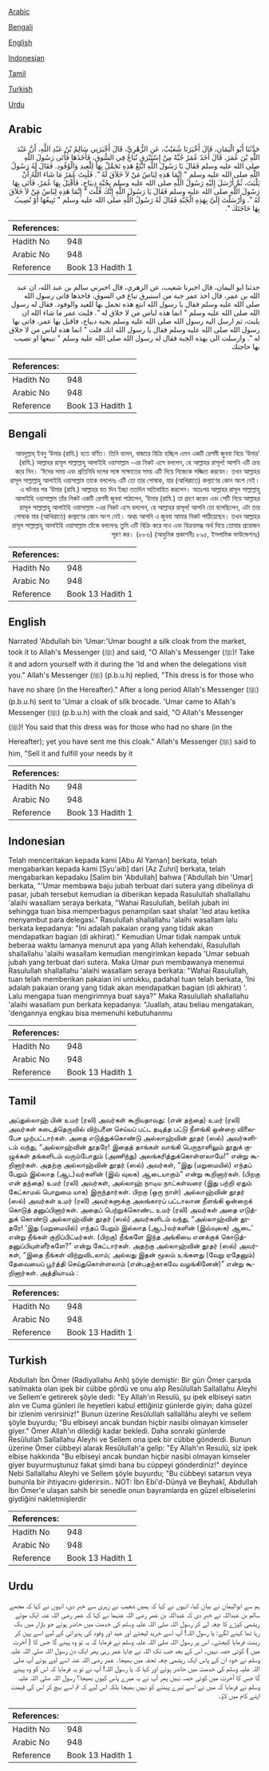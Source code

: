 [Arabic](#arabic)

[Bengali](#bengali)

[English](#english)

[Indonesian](#indonesian)

[Tamil](#tamil)

[Turkish](#turkish)

[Urdu](#urdu)

## Arabic


<div dir="rtl" lang="ar" style={{fontSize:'larger',backgroundColor:'#f8f9fa',padding:20}}>
حَدَّثَنَا أَبُو الْيَمَانِ، قَالَ أَخْبَرَنَا شُعَيْبٌ، عَنِ الزُّهْرِيِّ، قَالَ أَخْبَرَنِي سَالِمُ بْنُ عَبْدِ اللَّهِ، أَنَّ عَبْدَ اللَّهِ بْنَ عُمَرَ، قَالَ أَخَذَ عُمَرُ جُبَّةً مِنْ إِسْتَبْرَقٍ تُبَاعُ فِي السُّوقِ، فَأَخَذَهَا فَأَتَى رَسُولَ اللَّهِ صلى الله عليه وسلم فَقَالَ يَا رَسُولَ اللَّهِ ابْتَعْ هَذِهِ تَجَمَّلْ بِهَا لِلْعِيدِ وَالْوُفُودِ‏.‏ فَقَالَ لَهُ رَسُولُ اللَّهِ صلى الله عليه وسلم ‏"‏ إِنَّمَا هَذِهِ لِبَاسُ مَنْ لاَ خَلاَقَ لَهُ ‏"‏‏.‏ فَلَبِثَ عُمَرُ مَا شَاءَ اللَّهُ أَنْ يَلْبَثَ، ثُمَّ أَرْسَلَ إِلَيْهِ رَسُولُ اللَّهِ صلى الله عليه وسلم بِجُبَّةِ دِيبَاجٍ، فَأَقْبَلَ بِهَا عُمَرُ، فَأَتَى بِهَا رَسُولَ اللَّهِ صلى الله عليه وسلم فَقَالَ يَا رَسُولَ اللَّهِ إِنَّكَ قُلْتَ ‏"‏ إِنَّمَا هَذِهِ لِبَاسُ مَنْ لاَ خَلاَقَ لَهُ ‏"‏‏.‏ وَأَرْسَلْتَ إِلَىَّ بِهَذِهِ الْجُبَّةِ فَقَالَ لَهُ رَسُولُ اللَّهِ صلى الله عليه وسلم ‏"‏ تَبِيعُهَا أَوْ تُصِيبُ بِهَا حَاجَتَكَ ‏"‏‏.‏
</div>
<div style={{backgroundColor:'#f8f9fa',padding:20, marginBottom: 10}}><table> <thead> <tr> <th>References:</th> <th></th> </tr> </thead> <tbody><tr><td>Hadith No</td><td>948</td></tr><tr><td>Arabic No</td><td>948</td></tr><tr><td>Reference</td><td>Book 13 Hadith 1</td></tr></tbody></table></div>


<div dir="rtl" lang="ar" style={{fontSize:'larger',backgroundColor:'#f8f9fa',padding:20}}>
حدثنا ابو اليمان، قال اخبرنا شعيب، عن الزهري، قال اخبرني سالم بن عبد الله، ان عبد الله بن عمر، قال اخذ عمر جبة من استبرق تباع في السوق، فاخذها فاتى رسول الله صلى الله عليه وسلم فقال يا رسول الله ابتع هذه تجمل بها للعيد والوفود. فقال له رسول الله صلى الله عليه وسلم " انما هذه لباس من لا خلاق له ". فلبث عمر ما شاء الله ان يلبث، ثم ارسل اليه رسول الله صلى الله عليه وسلم بجبة ديباج، فاقبل بها عمر، فاتى بها رسول الله صلى الله عليه وسلم فقال يا رسول الله انك قلت " انما هذه لباس من لا خلاق له ". وارسلت الى بهذه الجبة فقال له رسول الله صلى الله عليه وسلم " تبيعها او تصيب بها حاجتك
</div>
<div style={{backgroundColor:'#f8f9fa',padding:20, marginBottom: 10}}><table> <thead> <tr> <th>References:</th> <th></th> </tr> </thead> <tbody><tr><td>Hadith No</td><td>948</td></tr><tr><td>Arabic No</td><td>948</td></tr><tr><td>Reference</td><td>Book 13 Hadith 1</td></tr></tbody></table></div>

## Bengali


<div dir="rtl" lang="bn" style={{fontSize:'larger',backgroundColor:'#f8f9fa',padding:20}}>
‘আবদুল্লাহ্ ইবনু ‘উমার (রাযি.) হতে বর্ণিত। তিনি বলেন, বাজারে বিক্রি হচ্ছিল এমন একটি রেশমী জুববা নিয়ে ‘উমার (রাযি.) আল্লাহর রাসূল সাল্লাল্লাহু আলাইহি ওয়াসাল্লাম -এর নিকট এসে বললেন, হে আল্লাহর রাসূল! আপনি এটি ক্রয় করে নিন। ‘ঈদের সময় এবং প্রতিনিধি দলের সঙ্গে সাক্ষাতের সময় এটি দিয়ে নিজেকে সজ্জিত করবেন। তখন আল্লাহর রাসূল সাল্লাল্লাহু আলাইহি ওয়াসাল্লাম তাকে বললেনঃ এটি তো তার পোষাক, যার (আখিরাতে) কল্যাণের কোন অংশ নেই। এ ঘটনার পর ‘উমার (রাযি.) আল্লাহর যত দিন ইচ্ছা ততদিন অতিবাহিত করলেন। অতঃপর আল্লাহর রাসূল সাল্লাল্লাহু আলাইহি ওয়াসাল্লাম তাঁর নিকট একটি রেশমী জুববা পাঠালেন, ‘উমার (রাযি.) তা গ্রহণ করেন এবং সেটি নিয়ে আল্লাহর রাসূল সাল্লাল্লাহু আলাইহি ওয়াসাল্লাম -এর নিকট এসে বললেন, হে আল্লাহর রাসূল! আপনি তো বলেছিলেন, এটা তার পোষাক যার (আখিরাতে) কল্যাণের কোন অংশ নেই। অথচ আপনি এ জুববা আমার নিকট পাঠিয়েছেন। তখন আল্লাহর রাসূল সাল্লাল্লাহু আলাইহি ওয়াসাল্লাম তাঁকে বললেনঃ তুমি এটি বিক্রি করে দাও এবং বিক্রয়লব্ধ অর্থ দিয়ে তোমার প্রয়োজন পূরণ কর। (৮৮৬) (আধুনিক প্রকাশনীঃ ৮৯৫, ইসলামিক ফাউন্ডেশনঃ)
</div>
<div style={{backgroundColor:'#f8f9fa',padding:20, marginBottom: 10}}><table> <thead> <tr> <th>References:</th> <th></th> </tr> </thead> <tbody><tr><td>Hadith No</td><td>948</td></tr><tr><td>Arabic No</td><td>948</td></tr><tr><td>Reference</td><td>Book 13 Hadith 1</td></tr></tbody></table></div>

## English


<div dir="ltr" lang="en" style={{fontSize:'larger',backgroundColor:'#f8f9fa',padding:20}}>
Narrated 'Abdullah bin 'Umar:'Umar bought a silk cloak from the market, took it to Allah's Messenger (ﷺ) and said, "O Allah's Messenger (ﷺ)! Take it and adorn yourself with it during the 'Id and when the delegations visit you." Allah's Messenger (ﷺ) (p.b.u.h) replied, "This dress is for those who have no share (in the Hereafter)." After a long period Allah's Messenger (ﷺ) (p.b.u.h) sent to 'Umar a cloak of silk brocade. 'Umar came to Allah's Messenger (ﷺ) (p.b.u.h) with the cloak and said, "O Allah's Messenger (ﷺ)! You said that this dress was for those who had no share (in the Hereafter); yet you have sent me this cloak." Allah's Messenger (ﷺ) said to him, "Sell it and fulfill your needs by it
</div>
<div style={{backgroundColor:'#f8f9fa',padding:20, marginBottom: 10}}><table> <thead> <tr> <th>References:</th> <th></th> </tr> </thead> <tbody><tr><td>Hadith No</td><td>948</td></tr><tr><td>Arabic No</td><td>948</td></tr><tr><td>Reference</td><td>Book 13 Hadith 1</td></tr></tbody></table></div>

## Indonesian


<div dir="ltr" lang="id" style={{fontSize:'larger',backgroundColor:'#f8f9fa',padding:20}}>
Telah menceritakan kepada kami [Abu Al Yaman] berkata, telah mengabarkan kepada kami [Syu'aib] dari [Az Zuhri] berkata, telah mengabarkan kepadaku [Salim bin 'Abdullah] bahwa ['Abdullah bin 'Umar] berkata, "'Umar membawa baju jubah terbuat dari sutera yang dibelinya di pasar, jubah tersebut kemudian ia diberikan kepada Rasulullah shallallahu 'alaihi wasallam seraya berkata, "Wahai Rasulullah, belilah jubah ini sehingga tuan bisa memperbagus penampilan saat shalat 'Ied atau ketika menyambut para delegasi." Rasulullah shallallahu 'alaihi wasallam lalu berkata kepadanya: "Ini adalah pakaian orang yang tidak akan mendapatkan bagian (di akhirat)." Kemudian Umar tidak nampak untuk beberaa waktu lamanya menurut apa yang Allah kehendaki, Rasulullah shallallahu 'alaihi wasallam kemudian mengirimkan kepada 'Umar sebuah jubah yang terbuat dari sutera. Maka Umar pun membawanya menemui Rasulullah shallallahu 'alaihi wasallam seraya berkata: "Wahai Rasulullah, tuan telah memberikan pakaian ini untukku, padahal tuan telah berkata, 'Ini adalah pakaian orang yang tidak akan mendapatkan bagian (di akhirat) '. Lalu mengapa tuan mengirimnya buat saya?" Maka Rasulullah shallallahu 'alaihi wasallam pun berkata kepadanya: "Juallah, atau beliau mengatakan, 'dengannya engkau bisa memenuhi kebutuhanmu
</div>
<div style={{backgroundColor:'#f8f9fa',padding:20, marginBottom: 10}}><table> <thead> <tr> <th>References:</th> <th></th> </tr> </thead> <tbody><tr><td>Hadith No</td><td>948</td></tr><tr><td>Arabic No</td><td>948</td></tr><tr><td>Reference</td><td>Book 13 Hadith 1</td></tr></tbody></table></div>

## Tamil


<div dir="ltr" lang="ta" style={{fontSize:'larger',backgroundColor:'#f8f9fa',padding:20}}>
அப்துல்லாஹ் பின் உமர் (ரலி) அவர்கள் கூறியதாவது: (என் தந்தை) உமர் (ரலி) அவர்கள் கடைத்தெருவில் விற்பனை செய்யப் பட்ட தடித்த பட்டு நீளங்கி ஒன்றை விலைபேச முற்பட்டார்கள். அதை எடுத்துக்கொண்டு அல்லாஹ்வின் தூதர் (ஸல்) அவர்களிடம் வந்து, “அல்லாஹ்வின் தூதரே! இதைத் தாங்கள் வாங்கி பெருநாளிலும் தூதுக் குழுக்கள் தங்களிடம் வரும்போதும் (அணிந்து) அலங்கரித்துக்கொள்ளலாமே!” என்று கூறினார்கள். அதற்கு அல்லாஹ்வின் தூதர் (ஸல்) அவர்கள், “இது (மறுமையில்) எந்தப் பேறும் இல்லாத (ஆட)வர்களின் (இவ் வுலக) ஆடையாகும்” என்று கூறினார்கள். (பிறகு என் தந்தை) உமர் (ரலி) அவர்கள், அல்லாஹ் நாடிய நாட்கள்வரை (இது பற்றி ஏதும் கேட்காமல் பொறுமை யாக) இருந்தார்கள். பிறகு (ஒரு நாள்) அல்லாஹ்வின் தூதர் (ஸல்) அவர்கள் உமர் (ரலி) அவர்களுக்கு அலங்காரப் பட்டாலான நீளங்கி ஒன்றைக் கொடுத் தனுப்பினார்கள். அதைப் பெற்றுக்கொண்ட உமர் (ரலி) அவர்கள் அதை எடுத்துக் கொண்டு அல்லாஹ்வின் தூதர் (ஸல்) அவர்களிடம் வந்து, “அல்லாஹ்வின் தூதரே! ‘இது (மறுமையில்) எந்தப் பேறும் இல்லாத (ஆட)வர்களின் (இவ்வுலக) ஆடை’ என்று நீங்கள் குறிப்பிட்டீர்கள். (பிறகு) நீங்களே இந்த அங்கியை எனக்குக் கொடுத்தனுப்பியுள்ளீர்களே?” என்று கேட்டார்கள். அதற்கு அல்லாஹ்வின் தூதர் (ஸல்) அவர்கள், “இதை நீங்கள் விற்றுவிடலாம்; அல்லது இதன் மூலம் உங்களது (வேறு ஏதேனும்) தேவையைப் பூர்த்தி செய்துகொள்ளலாம் (என்பதற்காகவே வழங்கினேன்)” என்று கூறினார்கள். அத்தியாயம் :
</div>
<div style={{backgroundColor:'#f8f9fa',padding:20, marginBottom: 10}}><table> <thead> <tr> <th>References:</th> <th></th> </tr> </thead> <tbody><tr><td>Hadith No</td><td>948</td></tr><tr><td>Arabic No</td><td>948</td></tr><tr><td>Reference</td><td>Book 13 Hadith 1</td></tr></tbody></table></div>

## Turkish


<div dir="ltr" lang="tr" style={{fontSize:'larger',backgroundColor:'#f8f9fa',padding:20}}>
Abdullah İbn Ömer (Radiyallahu Anh) şöyle demiştir: Bir gün Ömer çarşıda satılmakta olan ipek bir cübbe gördü ve onu alıp Resûlullah Sallallahu Aleyhi ve Sellem'e getirerek şöyle dedi: "Ey Allah'ın Resulü, şu ipek elbiseyi satın alın ve Cuma günleri ile heyetleri kabul ettiğiniz günlerde giyin; daha güzel bir izlenim verirsiniz!" Bunun üzerine Resûlullah sallallâhu aleyhi ve sellem şöyle buyurdu; "Bu elbiseyi ancak bundan hiçbir nasibi olmayan kimseler giyer." Ömer Allah'ın dilediği kadar bekledi. Daha sonraki günlerde Resûlullah Sallallahu Aleyhi ve Sellem ona ipek bir cübbe gönderdi. Bunun üzerine Ömer cübbeyi alarak Resûlullah'a gelip: "Ey Allah'ın Resulü, siz ipek elbise hakkında "Bu elbiseyi ancak bundan hiçbir nasibi olmayan kimseler giyer buyurmuştunuz fakat şimdi bana bu cüppeyi gönderdiniz!" deyince Nebi Sallallahu Aleyhi ve Sellem şöyle buyurdu; "Bu cübbeyi satarsın veya bununla bir ihtiyacını giderirsin.. NOT: İbn Ebi'd-Dünyâ ve Beyhakî, Abdullah İbn Ömer'e ulaşan sahih bir senedle onun bayramlarda en güzel elbiselerini giydiğini nakletmişlerdir
</div>
<div style={{backgroundColor:'#f8f9fa',padding:20, marginBottom: 10}}><table> <thead> <tr> <th>References:</th> <th></th> </tr> </thead> <tbody><tr><td>Hadith No</td><td>948</td></tr><tr><td>Arabic No</td><td>948</td></tr><tr><td>Reference</td><td>Book 13 Hadith 1</td></tr></tbody></table></div>

## Urdu


<div dir="rtl" lang="ur" style={{fontSize:'larger',backgroundColor:'#f8f9fa',padding:20}}>
ہم سے ابوالیمان نے بیان کیا، انہوں نے کہا کہ ہمیں شعیب نے زہری سے خبر دی، انہوں نے کہا کہ مجھے سالم بن عبداللہ نے خبر دی کہ عبداللہ بن عمر رضی اللہ عنہما نے کہا کہ عمر رضی اللہ عنہ ایک موٹے ریشمی کپڑے کا چغہ لے کر رسول اللہ صلی اللہ علیہ وسلم کی خدمت میں حاضر ہوئے جو بازار میں بک رہا تھا کہنے لگے: یا رسول اللہ! آپ اسے خرید لیجئے اور عید اور وفود کی پذیرائی کے لیے اسے پہن کر زینت فرمایا کیجئے۔ اس پر رسول اللہ صلی اللہ علیہ وسلم نے فرمایا کہ یہ تو وہ پہنے گا جس کا ( آخرت میں ) کوئی حصہ نہیں۔ اس کے بعد جب تک اللہ نے چاہا عمر رہی پھر ایک دن رسول اللہ صلی اللہ علیہ وسلم نے خود ان کے پاس ایک ریشمی چغہ تحفہ میں بھیجا۔ عمر رضی اللہ عنہ اسے لیے ہوئے آپ صلی اللہ علیہ وسلم کی خدمت میں حاضر ہوئے اور کہا کہ یا رسول اللہ! آپ نے تو یہ فرمایا کہ اس کو وہ پہنے گا جس کا آخرت میں کوئی حصہ نہیں پھر آپ نے یہ میرے پاس کیوں بھیجا؟ رسول اللہ صلی اللہ علیہ وسلم نے فرمایا کہ میں نے اسے تیرے پہننے کو نہیں بھیجا بلکہ اس لیے کہ تم اسے بیچ کر اس کی قیمت اپنے کام میں لاؤ۔
</div>
<div style={{backgroundColor:'#f8f9fa',padding:20, marginBottom: 10}}><table> <thead> <tr> <th>References:</th> <th></th> </tr> </thead> <tbody><tr><td>Hadith No</td><td>948</td></tr><tr><td>Arabic No</td><td>948</td></tr><tr><td>Reference</td><td>Book 13 Hadith 1</td></tr></tbody></table></div>
